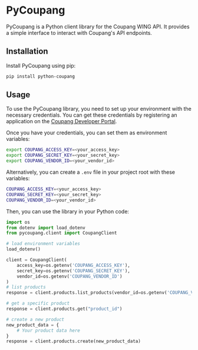 # PyCoupang

PyCoupang is a Python client library for the Coupang WING API. It provides a simple interface to interact with Coupang's API endpoints.

## Installation

Install PyCoupang using pip:

```bash
pip install python-coupang
```

## Usage

To use the PyCoupang library, you need to set up your environment with the necessary credentials. You can get these credentials by registering an application on the [Coupang Developer Portal](https://developers.coupangcorp.com/hc/ko/articles/20288952179993-OpenAPI-Key-%EB%B0%9C%EA%B8%89%EB%B0%9B%EA%B8%B0).

Once you have your credentials, you can set them as environment variables:

```bash
export COUPANG_ACCESS_KEY=<your_access_key>
export COUPANG_SECRET_KEY=<your_secret_key>
export COUPANG_VENDOR_ID=<your_vendor_id>
```

Alternatively, you can create a `.env` file in your project root with these variables:

```bash
COUPANG_ACCESS_KEY=<your_access_key>
COUPANG_SECRET_KEY=<your_secret_key>
COUPANG_VENDOR_ID=<your_vendor_id>
```


Then, you can use the library in your Python code:


```python
import os
from dotenv import load_dotenv
from pycoupang.client import CoupangClient

# load environment variables
load_dotenv()

client = CoupangClient(
    access_key=os.getenv('COUPANG_ACCESS_KEY'),
    secret_key=os.getenv('COUPANG_SECRET_KEY'),
    vendor_id=os.getenv('COUPANG_VENDOR_ID')
)
# list products
response = client.products.list_products(vendor_id=os.getenv('COUPANG_VENDOR_ID'))

# get a specific product
response = client.products.get("product_id")

# create a new product
new_product_data = {
    # Your product data here
}
response = client.products.create(new_product_data)
```

